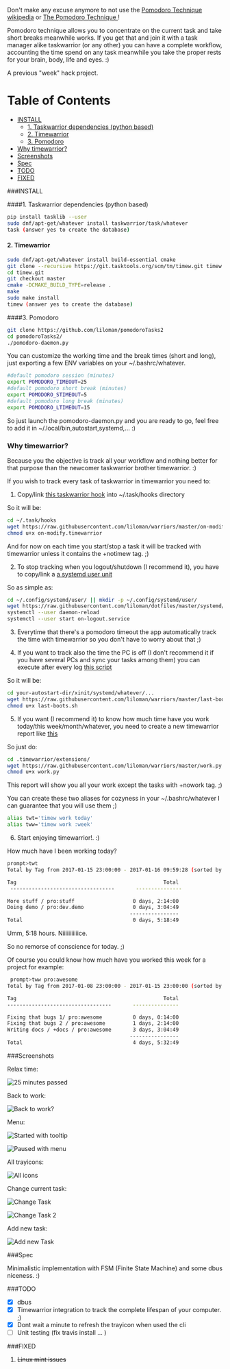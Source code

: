 
Don't make any excuse anymore to not use the [Pomodoro Technique wikipedia](https://en.wikipedia.org/wiki/Pomodoro_Technique) or [The Pomodoro Technique ](technique.pdf)!

Pomodoro technique allows you to concentrate on the current task and take short breaks meanwhile works.
If you get that and join it with a task manager alike taskwarrior (or any other) you can have a complete workflow, accounting the time spend on any task meanwhile you take the proper rests for your brain, body, life and eyes. :)

A previous "week" hack project.


Table of Contents
=================

  * [INSTALL](#INSTALL)
     * [1. Taskwarrior dependencies (python based)](#1-taskwarrior-dependencies-python-based)
     * [2. Timewarrior](#2-timewarrior)
     * [3. Pomodoro](#3-pomodoro)
  * [Why timewarrior?](#why-timewarrior)
  * [Screenshots](#screenshots)
  * [Spec](#spec)
  * [TODO](#todo)
  * [FIXED](#fixed)



###INSTALL 

####1. Taskwarrior dependencies (python based)

```bash
pip install tasklib --user
sudo dnf/apt-get/whatever install taskwarrior/task/whatever
task (answer yes to create the database)
```

#### 2. Timewarrior

```bash
sudo dnf/apt-get/whatever install build-essential cmake 
git clone --recursive https://git.tasktools.org/scm/tm/timew.git timew.git
cd timew.git
git checkout master 
cmake -DCMAKE_BUILD_TYPE=release .
make
sudo make install
timew (answer yes to create the database)
```

####3. Pomodoro

```bash
git clone https://github.com/liloman/pomodoroTasks2
cd pomodoroTasks2/
./pomodoro-daemon.py
```

You can customize the working time and the break times (short and long), just exporting a few ENV variables on your ~/.bashrc/whatever.

```bash
#default pomodoro session (minutes)
export POMODORO_TIMEOUT=25
#default pomodoro short break (minutes)
export POMODORO_STIMEOUT=5
#default pomodoro long break (minutes)
export POMODORO_LTIMEOUT=15
```


So just launch the pomodoro-daemon.py and you are ready to go, feel free to add it in ~/.local/bin,autostart,systemd,... :)


### Why timewarrior?

Because you the objective is track all your workflow and nothing better for that purpose than the newcomer taskwarrior brother timewarrior. :)

If you wish to track every task of taskwarrior in timewarrior you need to:

1. Copy/link [this taskwarrior hook](https://github.com/liloman/warriors/blob/master/on-modify.timewarrior) into ~/.task/hooks directory 

 So it will be: 

 ```bash
 cd ~/.task/hooks
 wget https://raw.githubusercontent.com/liloman/warriors/master/on-modify.timewarrior
 chmod u+x on-modify.timewarrior
 ```

 And for now on each time you start/stop a task it will be tracked with timewarrior unless it contains the +notimew tag. ;) 

2. To stop tracking when you logout/shutdown (I recommend it), you have to copy/link a [a systemd user unit](https://github.com/liloman/dotfiles/blob/master/systemd/.config/systemd/user/on-logout.service)

 So as simple as: 
 
 ```bash
 cd ~/.config/systemd/user/ || mkdir -p ~/.config/systemd/user/
 wget https://raw.githubusercontent.com/liloman/dotfiles/master/systemd/.config/systemd/user/on-logout.service
 systemctl --user daemon-reload
 systemctl --user start on-logout.service
 ```

3. Everytime that there's a pomodoro timeout the app automatically track the time with timewarrior so you don't have to worry about that ;)

4. If you want to track also the time the PC is off (I don't recommend it if you have several PCs and sync your tasks among them) you can execute after every log [this script](https://github.com/liloman/warriors/blob/master/last-boots.sh)

 So it will be: 
 
 ```bash
 cd your-autostart-dir/xinit/systemd/whatever/...
 wget https://raw.githubusercontent.com/liloman/warriors/master/last-boots.sh
 chmod u+x last-boots.sh
 
 ```

5. If you want (I recommend it) to know how much time have you work today/this week/month/whatever, you need to create a new timewarrior report like [this](https://github.com/liloman/warriors/blob/master/work.py)

 So just do:
 
 ```bash
 cd .timewarrior/extensions/
 wget https://raw.githubusercontent.com/liloman/warriors/master/work.py
 chmod u+x work.py
 ```
 This report will show you all your work except the tasks with +nowork tag. ;)


 You can create these two aliases for cozyness in your ~/.bashrc/whatever I can guarantee that you will use them ;)
 
 
 ```bash
 alias twt='timew work today'
 alias tww='timew work :week'
 ```
 
6. Start enjoying timewarrior!. :) 


 How much have I been working today? 
 
 ```bash
 prompt>twt
 Total by Tag from 2017-01-15 23:00:00 - 2017-01-16 09:59:28 (sorted by time)
 
 Tag                                                Total
  ----------------------------------       ---------------
 
 More stuff / pro:stuff                   0 days, 2:14:00
 Doing demo / pro:dev.demo                0 days, 3:04:49
                                         ----------------                   
 Total                                    0 days, 5:18:49
 
 ```

 Umm, 5:18 hours. Niiiiiiiiiiice. 
 
 So no remorse of conscience for today. ;)
 
 Of course you could know how much have you worked this week for a project for example:
 
 ```bash
  prompt>tww pro:awesome
 Total by Tag from 2017-01-08 23:00:00 - 2017-01-15 23:00:00 (sorted by time)
 
 Tag                                                Total
 ----------------------------------       ---------------
 
 Fixing that bugs 1/ pro:awesome          0 days, 0:14:00
 Fixing that bugs 2 / pro:awesome         1 days, 2:14:00
 Writing docs / +docs / pro:awesome       3 days, 3:04:49
                                         ----------------                   
 Total                                    4 days, 5:32:49
 
 ```

###Screenshots

Relax time:

![25 minutes passed](images/screenshots/timer1.png "25 minutes passed")

Back to work:

![Back to work?](images/screenshots/timer2.png "Back to work?")

Menu:

![Started with tooltip](images/screenshots/started.png "Started with tooltip")

![Paused with menu](images/screenshots/paused.png "Paused with menu")

All trayicons:

![All icons](images/screenshots/all-icons.png "All icons")

Change current task:

![Change Task](images/screenshots/changeTask.png "Change task")

![Change Task 2](images/screenshots/changeTask2.png "Change task 2")

Add new task:

![Add new Task](images/screenshots/addTask.png "Add new Task")



###Spec

Minimalistic implementation with FSM (Finite State Machine) and some dbus niceness. :)


###TODO

- [x] dbus 
- [x] Timewarrior integration to track the complete lifespan of your computer. ;)
- [x] Dont wait a minute to refresh the trayicon when used the cli
- [ ] Unit testing \(fix travis install ... \)

###FIXED

1. ~~Linux mint issues~~
